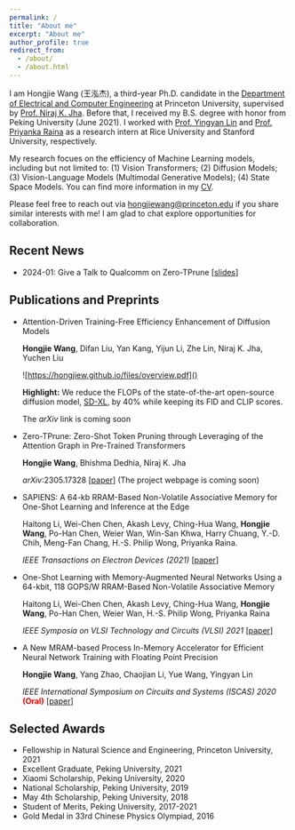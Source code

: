 ```yaml
---
permalink: /
title: "About me"
excerpt: "About me"
author_profile: true
redirect_from: 
  - /about/
  - /about.html
---
```


I am Hongjie Wang (王泓杰), a third-year Ph.D. candidate in the [Department of Electrical and Computer Engineering](https://ece.princeton.edu/) at Princeton University, supervised by [Prof. Niraj K. Jha](https://scholar.google.com/citations?user=R-z1R84AAAAJ&hl=en&oi=ao). Before that, I received my B.S. degree with honor from Peking University (June 2021). I worked with [Prof. Yingyan Lin](https://eiclab.scs.gatech.edu/pages/team.html) and [Prof. Priyanka Raina](https://priyanka-raina.github.io/) as a research intern at Rice University and Stanford University, respectively.

My research focues on the efficiency of Machine Learning models, including but not limited to: (1) Vision Transformers; (2) Diffusion Models; (3) Vision-Language Models (Multimodal Generative Models); (4) State Space Models. You can find more information in my [CV](https://hongjiew.github.io/files/resume.pdf). 

Please feel free to reach out via [hongjiewang@princeton.edu](hongjiewang@princeton.edu) if you share similar interests with me! I am glad to chat explore opportunities for collaboration.

## Recent News

- 2024-01: Give a Talk to Qualcomm on Zero-TPrune [[slides](https://hongjiew.github.io/files/Talk_Qualcomm.pdf)]

## Publications and Preprints

- Attention-Driven Training-Free Efficiency Enhancement of Diffusion Models

  **Hongjie Wang**, Difan Liu, Yan Kang, Yijun Li, Zhe Lin, Niraj K. Jha, Yuchen Liu

  ![https://hongjiew.github.io/files/overview.pdf]()

  **Highlight:** We reduce the FLOPs of the state-of-the-art open-source diffusion model, [SD-XL](https://github.com/Stability-AI/generative-models), by 40% while keeping its FID and CLIP scores. 

  The *arXiv* link is coming soon

- Zero-TPrune: Zero-Shot Token Pruning through Leveraging of the Attention Graph in Pre-Trained Transformers

  **Hongjie Wang**, Bhishma Dedhia, Niraj K. Jha

  *arXiv*:2305.17328 [[paper](https://arxiv.org/abs/2305.17328)] (The project webpage is coming soon)

- SAPIENS: A 64-kb RRAM-Based Non-Volatile Associative Memory for One-Shot Learning and Inference at the Edge

  Haitong Li, Wei-Chen Chen, Akash Levy, Ching-Hua Wang, **Hongjie Wang**, Po-Han Chen, Weier Wan, Win-San Khwa, Harry Chuang, Y.-D. Chih, Meng-Fan Chang, H.-S. Philip Wong, Priyanka Raina.

  *IEEE Transactions on Electron Devices (2021)* [[paper](https://ieeexplore.ieee.org/abstract/document/9535369)]

- One-Shot Learning with Memory-Augmented Neural Networks Using a 64-kbit, 118 GOPS/W RRAM-Based Non-Volatile Associative Memory

  Haitong Li, Wei-Chen Chen, Akash Levy, Ching-Hua Wang, **Hongjie Wang**, Po-Han Chen, Weier Wan, H.-S. Philip Wong, Priyanka Raina

  *IEEE Symposia on VLSI Technology and Circuits (VLSI) 2021* [[paper](https://ieeexplore.ieee.org/abstract/document/9508761)]

- A New MRAM-based Process In-Memory Accelerator for Efficient Neural Network Training with Floating Point Precision

  **Hongjie Wang**, Yang Zhao, Chaojian Li, Yue Wang, Yingyan Lin

  *IEEE International Symposium on Circuits and Systems (ISCAS) 2020* <span style="color: red;">**(Oral)**</span> [[paper](https://arxiv.org/abs/2003.01551)]

## Selected Awards

- Fellowship in Natural Science and Engineering, Princeton University, 2021
- Excellent Graduate, Peking University, 2021
- Xiaomi Scholarship, Peking University, 2020
- National Scholarship, Peking University, 2019
- May 4th Scholarship, Peking University, 2018
- Student of Merits, Peking University, 2017-2021
- Gold Medal in 33rd Chinese Physics Olympiad, 2016



